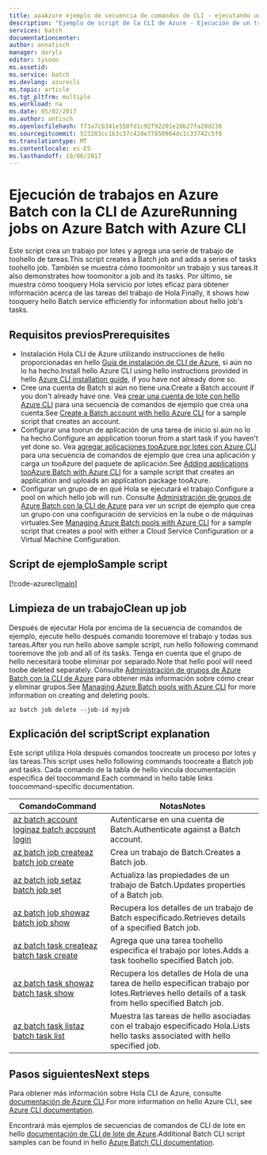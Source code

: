 ```yaml
---
title: aaaAzure ejemplo de secuencia de comandos de CLI - ejecutando un trabajo con lote | Documentos de Microsoft
description: "Ejemplo de script de la CLI de Azure - Ejecución de un trabajo con Batch"
services: batch
documentationcenter: 
author: annatisch
manager: daryls
editor: tysonn
ms.assetid: 
ms.service: batch
ms.devlang: azurecli
ms.topic: article
ms.tgt_pltfrm: multiple
ms.workload: na
ms.date: 05/02/2017
ms.author: antisch
ms.openlocfilehash: f73a7cb341e550fd1c92f92201e20b27fa20d238
ms.sourcegitcommit: 523283cc1b3c37c428e77850964dc1c33742c5f0
ms.translationtype: MT
ms.contentlocale: es-ES
ms.lasthandoff: 10/06/2017
---
```

# <a name="running-jobs-on-azure-batch-with-azure-cli"></a><span data-ttu-id="ec966-103">Ejecución de trabajos en Azure Batch con la CLI de Azure</span><span class="sxs-lookup"><span data-stu-id="ec966-103">Running jobs on Azure Batch with Azure CLI</span></span>

<span data-ttu-id="ec966-104">Este script crea un trabajo por lotes y agrega una serie de trabajo de toohello de tareas.</span><span class="sxs-lookup"><span data-stu-id="ec966-104">This script creates a Batch job and adds a series of tasks toohello job.</span></span> <span data-ttu-id="ec966-105">También se muestra cómo toomonitor un trabajo y sus tareas.</span><span class="sxs-lookup"><span data-stu-id="ec966-105">It also demonstrates how toomonitor a job and its tasks.</span></span> <span data-ttu-id="ec966-106">Por último, se muestra cómo tooquery Hola servicio por lotes eficaz para obtener información acerca de las tareas del trabajo de Hola.</span><span class="sxs-lookup"><span data-stu-id="ec966-106">Finally, it shows how tooquery hello Batch service efficiently for information about hello job's tasks.</span></span>

## <a name="prerequisites"></a><span data-ttu-id="ec966-107">Requisitos previos</span><span class="sxs-lookup"><span data-stu-id="ec966-107">Prerequisites</span></span>

- <span data-ttu-id="ec966-108">Instalación Hola CLI de Azure utilizando instrucciones de hello proporcionadas en hello [Guía de instalación de CLI de Azure](https://docs.microsoft.com/cli/azure/install-azure-cli), si aún no lo ha hecho.</span><span class="sxs-lookup"><span data-stu-id="ec966-108">Install hello Azure CLI using hello instructions provided in hello [Azure CLI installation guide](https://docs.microsoft.com/cli/azure/install-azure-cli), if you have not already done so.</span></span>
- <span data-ttu-id="ec966-109">Cree una cuenta de Batch si aún no tiene una.</span><span class="sxs-lookup"><span data-stu-id="ec966-109">Create a Batch account if you don't already have one.</span></span> <span data-ttu-id="ec966-110">Vea [crear una cuenta de lote con hello Azure CLI](https://docs.microsoft.com/azure/batch/scripts/batch-cli-sample-create-account) para una secuencia de comandos de ejemplo que crea una cuenta.</span><span class="sxs-lookup"><span data-stu-id="ec966-110">See [Create a Batch account with hello Azure CLI](https://docs.microsoft.com/azure/batch/scripts/batch-cli-sample-create-account) for a sample script that creates an account.</span></span>
- <span data-ttu-id="ec966-111">Configurar una toorun de aplicación de una tarea de inicio si aún no lo ha hecho.</span><span class="sxs-lookup"><span data-stu-id="ec966-111">Configure an application toorun from a start task if you haven't yet done so.</span></span> <span data-ttu-id="ec966-112">Vea [agregar aplicaciones tooAzure por lotes con Azure CLI](https://docs.microsoft.com/azure/batch/scripts/batch-cli-sample-add-application) para una secuencia de comandos de ejemplo que crea una aplicación y carga un tooAzure del paquete de aplicación.</span><span class="sxs-lookup"><span data-stu-id="ec966-112">See [Adding applications tooAzure Batch with Azure CLI](https://docs.microsoft.com/azure/batch/scripts/batch-cli-sample-add-application) for a sample script that creates an application and uploads an application package tooAzure.</span></span>
- <span data-ttu-id="ec966-113">Configurar un grupo de en qué Hola se ejecutará el trabajo.</span><span class="sxs-lookup"><span data-stu-id="ec966-113">Configure a pool on which hello job will run.</span></span> <span data-ttu-id="ec966-114">Consulte [Administración de grupos de Azure Batch con la CLI de Azure](https://docs.microsoft.com/azure/batch/batch-cli-sample-manage-pool) para ver un script de ejemplo que crea un grupo con una configuración de servicios en la nube o de máquinas virtuales.</span><span class="sxs-lookup"><span data-stu-id="ec966-114">See [Managing Azure Batch pools with Azure CLI](https://docs.microsoft.com/azure/batch/batch-cli-sample-manage-pool) for a sample script that creates a pool with either a Cloud Service Configuration or a Virtual Machine Configuration.</span></span>

## <a name="sample-script"></a><span data-ttu-id="ec966-115">Script de ejemplo</span><span class="sxs-lookup"><span data-stu-id="ec966-115">Sample script</span></span>

[!code-azurecli[main](../../../cli_scripts/batch/run-job/run-job.sh "Run Job")]

## <a name="clean-up-job"></a><span data-ttu-id="ec966-116">Limpieza de un trabajo</span><span class="sxs-lookup"><span data-stu-id="ec966-116">Clean up job</span></span>

<span data-ttu-id="ec966-117">Después de ejecutar Hola por encima de la secuencia de comandos de ejemplo, ejecute hello después comando tooremove el trabajo y todas sus tareas.</span><span class="sxs-lookup"><span data-stu-id="ec966-117">After you run hello above sample script, run hello following command tooremove the job and all of its tasks.</span></span> <span data-ttu-id="ec966-118">Tenga en cuenta que el grupo de hello necesitará toobe eliminar por separado.</span><span class="sxs-lookup"><span data-stu-id="ec966-118">Note that hello pool will need toobe deleted separately.</span></span> <span data-ttu-id="ec966-119">Consulte [Administración de grupos de Azure Batch con la CLI de Azure](./batch-cli-sample-manage-pool.md) para obtener más información sobre cómo crear y eliminar grupos.</span><span class="sxs-lookup"><span data-stu-id="ec966-119">See [Managing Azure Batch pools with Azure CLI](./batch-cli-sample-manage-pool.md) for more information on creating and deleting pools.</span></span>

```azurecli
az batch job delete --job-id myjob
```

## <a name="script-explanation"></a><span data-ttu-id="ec966-120">Explicación del script</span><span class="sxs-lookup"><span data-stu-id="ec966-120">Script explanation</span></span>

<span data-ttu-id="ec966-121">Este script utiliza Hola después comandos toocreate un proceso por lotes y las tareas.</span><span class="sxs-lookup"><span data-stu-id="ec966-121">This script uses hello following commands toocreate a Batch job and tasks.</span></span> <span data-ttu-id="ec966-122">Cada comando de la tabla de hello vincula documentación específica del toocommand.</span><span class="sxs-lookup"><span data-stu-id="ec966-122">Each command in hello table links toocommand-specific documentation.</span></span>

| <span data-ttu-id="ec966-123">Comando</span><span class="sxs-lookup"><span data-stu-id="ec966-123">Command</span></span> | <span data-ttu-id="ec966-124">Notas</span><span class="sxs-lookup"><span data-stu-id="ec966-124">Notes</span></span> |
|---|---|
| [<span data-ttu-id="ec966-125">az batch account login</span><span class="sxs-lookup"><span data-stu-id="ec966-125">az batch account login</span></span>](https://docs.microsoft.com/cli/azure/batch/account#login) | <span data-ttu-id="ec966-126">Autenticarse en una cuenta de Batch.</span><span class="sxs-lookup"><span data-stu-id="ec966-126">Authenticate against a Batch account.</span></span>  |
| [<span data-ttu-id="ec966-127">az batch job create</span><span class="sxs-lookup"><span data-stu-id="ec966-127">az batch job create</span></span>](https://docs.microsoft.com/cli/azure/batch/job#create) | <span data-ttu-id="ec966-128">Crea un trabajo de Batch.</span><span class="sxs-lookup"><span data-stu-id="ec966-128">Creates a Batch job.</span></span>  |
| [<span data-ttu-id="ec966-129">az batch job set</span><span class="sxs-lookup"><span data-stu-id="ec966-129">az batch job set</span></span>](https://docs.microsoft.com/cli/azure/batch/job#set) | <span data-ttu-id="ec966-130">Actualiza las propiedades de un trabajo de Batch.</span><span class="sxs-lookup"><span data-stu-id="ec966-130">Updates properties of a Batch job.</span></span>  |
| [<span data-ttu-id="ec966-131">az batch job show</span><span class="sxs-lookup"><span data-stu-id="ec966-131">az batch job show</span></span>](https://docs.microsoft.com/cli/azure/batch/job#show) | <span data-ttu-id="ec966-132">Recupera los detalles de un trabajo de Batch especificado.</span><span class="sxs-lookup"><span data-stu-id="ec966-132">Retrieves details of a specified Batch job.</span></span>  |
| [<span data-ttu-id="ec966-133">az batch task create</span><span class="sxs-lookup"><span data-stu-id="ec966-133">az batch task create</span></span>](https://docs.microsoft.com/cli/azure/batch/task#create) | <span data-ttu-id="ec966-134">Agrega que una tarea toohello especifica el trabajo por lotes.</span><span class="sxs-lookup"><span data-stu-id="ec966-134">Adds a task toohello specified Batch job.</span></span>  |
| [<span data-ttu-id="ec966-135">az batch task show</span><span class="sxs-lookup"><span data-stu-id="ec966-135">az batch task show</span></span>](https://docs.microsoft.com/cli/azure/batch/task#show) | <span data-ttu-id="ec966-136">Recupera los detalles de Hola de una tarea de hello especifican trabajo por lotes.</span><span class="sxs-lookup"><span data-stu-id="ec966-136">Retrieves hello details of a task from hello specified Batch job.</span></span>  |
| [<span data-ttu-id="ec966-137">az batch task list</span><span class="sxs-lookup"><span data-stu-id="ec966-137">az batch task list</span></span>](https://docs.microsoft.com/cli/azure/batch/task#list) | <span data-ttu-id="ec966-138">Muestra las tareas de hello asociadas con el trabajo especificado Hola.</span><span class="sxs-lookup"><span data-stu-id="ec966-138">Lists hello tasks associated with hello specified job.</span></span>  |

## <a name="next-steps"></a><span data-ttu-id="ec966-139">Pasos siguientes</span><span class="sxs-lookup"><span data-stu-id="ec966-139">Next steps</span></span>

<span data-ttu-id="ec966-140">Para obtener más información sobre Hola CLI de Azure, consulte [documentación de Azure CLI](https://docs.microsoft.com/cli/azure/overview).</span><span class="sxs-lookup"><span data-stu-id="ec966-140">For more information on hello Azure CLI, see [Azure CLI documentation](https://docs.microsoft.com/cli/azure/overview).</span></span>

<span data-ttu-id="ec966-141">Encontrará más ejemplos de secuencias de comandos de CLI de lote en hello [documentación de CLI de lote de Azure](../batch-cli-samples.md).</span><span class="sxs-lookup"><span data-stu-id="ec966-141">Additional Batch CLI script samples can be found in hello [Azure Batch CLI documentation](../batch-cli-samples.md).</span></span>
